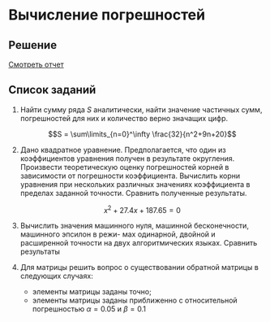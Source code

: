 # Вычисление погрешностей

## Решение

[Смотреть отчет](tex/tex.pdf)

## Список заданий

1. Найти сумму ряда $S$ аналитически, найти значение частичных сумм, погрешностей для них и количество верно значащих цифр.

    $$S = \sum\limits_{n=0}^\infty \frac{32}{n^2+9n+20}$$

2. Дано квадратное уравнение. Предполагается, что один из коэффициентов уравнения получен в результате округления. Произвести теоретическую оценку погрешностей корней в зависимости от погрешности коэффициента. Вычислить корни уравнения при нескольких различных значениях коэффициента в пределах заданной точности. Сравнить полученные результаты.
   
   $$x^2+27.4 x+187.65 = 0$$

3. Вычислить значения машинного нуля, машинной бесконечности, машинного эпсилон в режи-
мах одинарной, двойной и расширенной точности на двух алгоритмических языках. Сравнить
результаты

4. Для матрицы решить вопрос о существовании обратной матрицы в следующих случаях:
   - элементы матрицы заданы точно;
   - элементы матрицы заданы приближенно с относительной погрешностью $\alpha = 0.05$ и $\beta = 0.1$